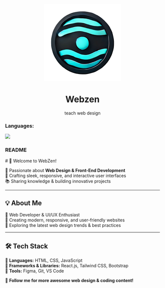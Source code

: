 <!DOCTYPE html>
<html lang="en">
<head>
  <meta charset="UTF-8">
  <meta name="viewport" content="width=device-width, initial-scale=1.0">
</head>
<body>
  <div align='center'>
  <img src='./LOGO.png' alt='My Logo' style='width:250px;' />
  <h1>Webzen</h1>

  <p>teach web design</p>
</div>

<h3>Languages:</h3>
<img src='https://skillicons.dev/icons?i=html,css,js,php,bootstrap&perline=5'>

<h3>README</h3>
<p># 👋 Welcome to WebZen!  

🚀 Passionate about **Web Design & Front-End Development**  
🎨 Crafting sleek, responsive, and interactive user interfaces  
📚 Sharing knowledge & building innovative projects  

---

## 💡 About Me  
🔹 Web Developer & UI/UX Enthusiast  
🔹 Creating modern, responsive, and user-friendly websites  
🔹 Exploring the latest web design trends & best practices  

---

## 🛠 Tech Stack  
🔹 **Languages:** HTML, CSS, JavaScript  
🔹 **Frameworks & Libraries:** React.js, Tailwind CSS, Bootstrap  
🔹 **Tools:** Figma, Git, VS Code  

🔔 **Follow me for more awesome web design & coding content!**  
</p>
</body>
</html>


 

